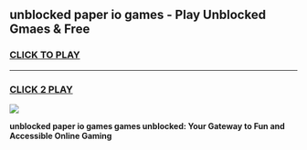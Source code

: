 
## unblocked paper io games - Play Unblocked Gmaes & Free
<h3>
<a href="https://news.freeplayer.one?title=unblocked_paper_io_games&ref=23F">CLICK TO PLAY</a></h3>
<hr>

<h3>
<a href="https://news.freeplayer.one?title=unblocked_paper_io_games&ref=23F">CLICK 2 PLAY</a>
  
</h3>

<a href="https://news.freeplayer.one?title=unblocked_paper_io_games&ref=23F/"><img src="https://clearcache.store/games.png"></a>


**unblocked paper io games games unblocked: Your Gateway to Fun and Accessible Online Gaming**
